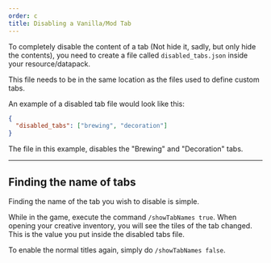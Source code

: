 ```yaml
---
order: c
title: Disabling a Vanilla/Mod Tab
---
```

To completely disable the content of a tab (Not hide it, sadly, but only hide the contents), you need to create a file called `disabled_tabs.json` inside your resource/datapack.

This file needs to be in the same location as the files used to define custom tabs.

An example of a disabled tab file would look like this:

```json
{
  "disabled_tabs": ["brewing", "decoration"]
}
```

The file in this example, disables the "Brewing" and "Decoration" tabs.

***

## Finding the name of tabs

Finding the name of the tab you wish to disable is simple.

While in the game, execute the command `/showTabNames true`. When opening your creative inventory, you will see the tiles of the tab changed. This is the value you put inside the disabled tabs file.

To enable the normal titles again, simply do `/showTabNames false`.
